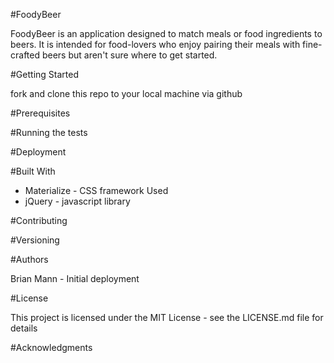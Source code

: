 #FoodyBeer

FoodyBeer is an application designed to match meals or food ingredients to beers. It is intended for food-lovers who enjoy pairing their meals with fine-crafted beers but aren't sure where to get started.

#Getting Started

fork and clone this repo to your local machine via github


#Prerequisites


#Running the tests


#Deployment


#Built With

* Materialize - CSS framework Used
* jQuery - javascript library

#Contributing


#Versioning


#Authors

Brian Mann - Initial deployment

#License

This project is licensed under the MIT License - see the LICENSE.md file for details

#Acknowledgments
